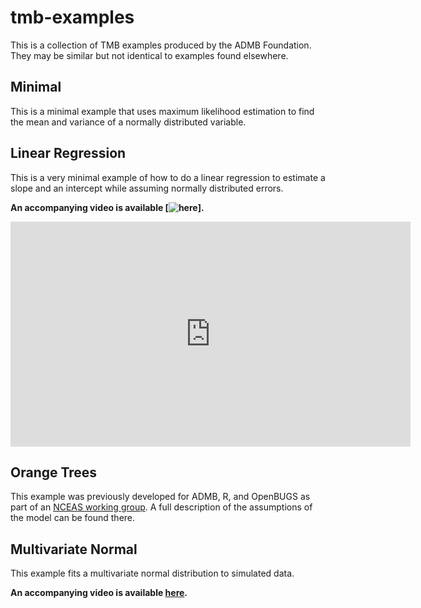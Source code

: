 # tmb-examples

This is a collection of TMB examples produced by the ADMB Foundation. They may be similar but not identical to examples found elsewhere.

## Minimal
This is a minimal example that uses maximum likelihood estimation to find the mean and variance of a normally distributed variable. 

## Linear Regression
This is a very minimal example of how to do a linear regression to estimate a slope and an intercept while assuming normally distributed errors.

**An accompanying video is available [![here](https://www.youtube.com/watch?v=A5CLrhzNzVU)].**

<iframe width="640" height="360" src="https://www.youtube.com/embed/A5CLrhzNzVU" frameborder="0" allowfullscreen></iframe>

## Orange Trees
This example was previously developed for ADMB, R, and OpenBUGS as part of an [NCEAS working group](https://groups.nceas.ucsb.edu/non-linear-modeling/projects). A full description of the assumptions of the model can be found there.

## Multivariate Normal
This example fits a multivariate normal distribution to simulated data.

**An accompanying video is available [here]().**

